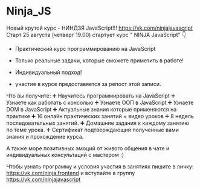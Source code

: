 # Ninja_JS

Новый крутой курс - НИНДЗЯ JavaScript!!!
https://vk.com/ninjajavascript
Старт 25 августа (четверг 19.00) стартует курс " NINJA JavaScript" 👇

- Практический курс программированию на JavaScript
- Только реальные задачи, которые сможете приметить в работе! 
- Индивидуальный подход! 

- участие в курсе предоставяется за репост этой записи. 

Что вы получите:
➕ Научитесь программировать на JavaScript
➕ Узнаете как работать с консолью 
➕ Узнаете ООП в JavaScript
➕ Узнаете DOM в JavaScript
➕ Актуальные знания которые применяются на практике 
➕ 16 онлайн практических занятий + видео уроков
➕ 8 недель последовательных занятий. 
➕ Домашние задания к каждому занятию по теме урока.
➕ Сертификат подтверждающий полученные вами знания и прохождение курса.

А также море позитивных эмоций от живого общения в чате и индивидуальных консультаций с мастером :)

Чтобы узнать программу и условия участия в занятиях пишите в личку: https://vk.com/ninja.frontend и вступайте в группу https://vk.com/ninjajavascript
